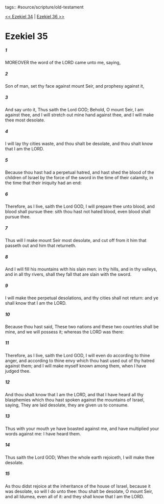 tags:: #source/scripture/old-testament

[<< Ezekiel 34](/Old_Testament/26_Ezekiel/Ezekiel_34.md) | [Ezekiel 36 >>](/Old_Testament/26_Ezekiel/Ezekiel_36.md)

# Ezekiel 35

##### 1

MOREOVER the word of the LORD came unto me, saying,

##### 2

Son of man, set thy face against mount Seir, and prophesy against it,

##### 3

And say unto it, Thus saith the Lord GOD; Behold, O mount Seir, I am against thee, and I will stretch out mine hand against thee, and I will make thee most desolate.

##### 4

I will lay thy cities waste, and thou shalt be desolate, and thou shalt know that I am the LORD.

##### 5

Because thou hast had a perpetual hatred, and hast shed the blood of the children of Israel by the force of the sword in the time of their calamity, in the time that their iniquity had an end:

##### 6

Therefore, as I live, saith the Lord GOD, I will prepare thee unto blood, and blood shall pursue thee: sith thou hast not hated blood, even blood shall pursue thee.

##### 7

Thus will I make mount Seir most desolate, and cut off from it him that passeth out and him that returneth.

##### 8

And I will fill his mountains with his slain men: in thy hills, and in thy valleys, and in all thy rivers, shall they fall that are slain with the sword.

##### 9

I will make thee perpetual desolations, and thy cities shall not return: and ye shall know that I am the LORD.

##### 10

Because thou hast said, These two nations and these two countries shall be mine, and we will possess it; whereas the LORD was there:

##### 11

Therefore, as I live, saith the Lord GOD, I will even do according to thine anger, and according to thine envy which thou hast used out of thy hatred against them; and I will make myself known among them, when I have judged thee.

##### 12

And thou shalt know that I am the LORD, and that I have heard all thy blasphemies which thou hast spoken against the mountains of Israel, saying, They are laid desolate, they are given us to consume.

##### 13

Thus with your mouth ye have boasted against me, and have multiplied your words against me: I have heard them.

##### 14

Thus saith the Lord GOD; When the whole earth rejoiceth, I will make thee desolate.

##### 15

As thou didst rejoice at the inheritance of the house of Israel, because it was desolate, so will I do unto thee: thou shalt be desolate, O mount Seir, and all Idumea, even all of it: and they shall know that I am the LORD.
